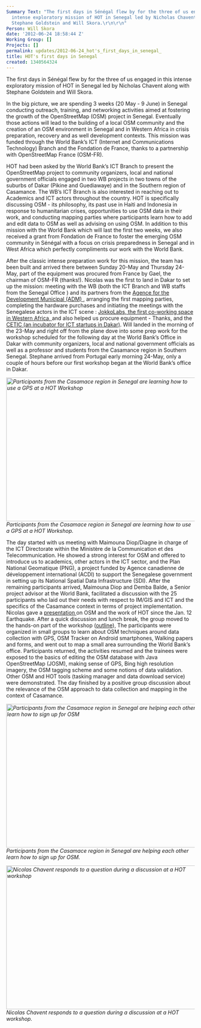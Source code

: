```yaml
---
Summary Text: "The first days in Sénégal flew by for the three of us engaged in this
  intense exploratory mission of HOT in Senegal led by Nicholas Chavent along with
  Stephane Goldstein and Will Skora.\r\n\r\n"
Person: Will Skora
date: '2012-06-24 18:58:44 Z'
Working Group: []
Projects: []
permalink: updates/2012-06-24_hot's_first_days_in_senegal_
title: HOT's first days in Senegal
created: 1340564324
---
```

<p>The first days in Sénégal flew by for the three of us engaged in this intense exploratory mission of HOT in Senegal led by Nicholas Chavent along with Stephane Goldstein and Will Skora.<!--break--></p><p>In the big picture, we are spending 3 weeks (20 May - 9 June) in Senegal conducting outreach, training, and networking activities aimed at fostering the growth of the OpenStreetMap (OSM) project in Senegal. Eventually those actions will lead to the building of a local OSM community and the creation of an OSM environment in Senegal and in Western Africa in crisis preparation, recovery and as well development contexts. This mission was funded through the World Bank’s ICT (Internet and Communications Technology) Branch and the Fondation de France, thanks to a partnership with OpenStreetMap France (OSM-FR).</p><p>HOT had been asked by the World Bank’s ICT Branch to present the OpenStreetMap project to community organizers, local and national government officials engaged in two WB projects in two towns of the suburbs of Dakar (Pikine and Guediawaye) and in the Southern region of Casamance. The WB’s ICT Branch is also interested in reaching out to Academics and ICT actors throughout the country. HOT is specifically discussing OSM - its philosophy, its past use in Haiti and Indonesia in response to humanitarian crises, opportunities to use OSM data in their work, and conducting mapping parties where participants learn how to add and edit data to OSM as well as advising on using OSM. In addition to this mission with the World Bank which will last the first two weeks, we also received a grant from Fondation de France to foster the emerging OSM community in Sénégal with a focus on crisis preparedness in Senegal and in West Africa which perfectly compliments our work with the World Bank.</p><p>After the classic intense preparation work for this mission, the team has been built and arrived there between Sunday 20-May and Thursday 24-May, part of the equipment was procured from France by Gael, the chairman of OSM-FR (thanks!). Nicolas was the first to land in Dakar to set up the mission: meeting with the WB (both the ICT Branch and WB staffs from the Senegal Office ) and its partners from the <a href="http://www.adm.sn/"> Agence for the Development Municipal (ADM) </a>, arranging the first mapping parties, completing the hardware purchases and initiating the meetings with the Senegalese actors in the ICT scene : <a href="http://www.jokkolabs.net/"> JokkoLabs, the first co-working space in Western Africa, </a>and also helped us procure equipment - Thanks, and the <a href="http://www.cticdakar.com/">CETIC (an incubator for ICT startups in Dakar)</a>. Will landed in the morning of the 23-May and right off from the plane dove into some prep work for the workshop scheduled for the following day at the World Bank’s Office in Dakar with community organizers, local and national government officials as well as a professor and students from the Casamance region in Southern Senegal. Stephane arrived from Portugal early morning 24-May, only a couple of hours before our first workshop began at the World Bank’s office in Dakar.</p><p><em><img class="image-large" title="Participants from the Casamace region in Senegal are learning how to use a GPS at a HOT Workshop" src="/sites/default/files/styles/large/public/DSCN0003.JPG?itok=woZvmOP0" alt="Participants from the Casamace region in Senegal are learning how to use a GPS at a HOT Workshop" height="383" width="510"><br>Participants from the Casamace region in Senegal are learning how to use a GPS at a HOT Workshop.</em></p><p>The day started with us meeting with Maimouna Diop/Diagne in charge of the ICT Directorate within the Ministère de la Communication et des Telecommunication. He showed a strong interest for OSM and offered to introduce us to academics, other actors in the ICT sector, and the Plan National Geomatique (PNG), a project funded by Agence canadienne de développement international (ACDI) to support the Senegalese government in setting up its National Spatial Data Infrastructure (SDI). After the remaining participants arrived, Maimouna Diop and Demba Balde, a Senior project advisor at the World Bank, facilitated a discussion with the 25 participants who laid out their needs with respect to IM/GIS and ICT and the specifics of the Casamance context in terms of project implementation. Nicolas gave a <a href="https://docs.google.com/presentation/d/1wCk-dMhIC6ob7vHmo_2CPNwsRJ5KrbyleTH68ZMHnRY/edit#slide=id.p16"> presentation </a> on OSM and the work of HOT since the Jan. 12 Earthquake. After a quick discussion and lunch break, the group moved to the hands-on part of the workshop (<a href="https://docs.google.com/document/d/1R8jFW85bs2aOVbDXYaYfxPi434B95QJtEpmFdexHNws/edit#heading=h.sn6bkkckj8uc">outline</a>), The participants were organized in small groups to learn about OSM techniques around data collection with GPS, OSM Tracker on Android smartphones, Walking papers and forms, and went out to map a small area surrounding the World Bank’s office. Participants returned, the activities resumed and the trainees were exposed to the basics of editing the OSM database with Java OpenStreetMap (JOSM), making sense of GPS, Bing high resolution imagery, the OSM tagging scheme and some notions of data validation. Other OSM and HOT tools (tasking manager and data download service) were demonstrated. The day finished by a positive group discussion about the relevance of the OSM approach to data collection and mapping in the context of Casamance.</p><p><em><img class="image-large" title=" Participants from the Casamace region in Senegal are helping each other learn how to sign up for OSM" src="/sites/default/files/styles/large/public/DSCN0004.JPG?itok=31mFaXEB" alt=" Participants from the Casamace region in Senegal are helping each other learn how to sign up for OSM" height="383" width="510"><br>Participants from the Casamace region in Senegal are helping each other learn how to sign up for OSM. </em></p><p><em><img class="image-large" title="Nicolas Chavent responds to a question during a discussion at a HOT workshop" src="/sites/default/files/styles/large/public/DSCN0006.JPG?itok=KhzaRRhT" alt="Nicolas Chavent responds to a question during a discussion at a HOT workshop" height="383" width="510"><br>Nicolas Chavent responds to a question during a discussion at a HOT workshop.</em></p>
